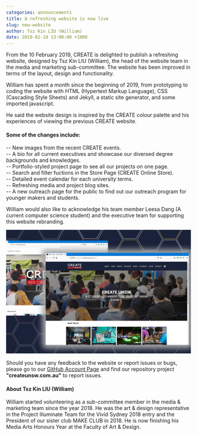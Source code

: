 ```yaml
---
categories: announcements
title: A refreshing website is now live
slug: new-website
author: Tsz Kin LIU (William)
date: 2019-02-10 13:00:00 +1000
---
```


From the 10 February 2019, CREATE is delighted to publish a refreshing website, designed by Tsz Kin LIU (William), the head of the website team in the media and marketing sub-committee. The website has been improved in terms of the layout, design and functionality. <br>

William has spent a month since the beginning of 2019, from prototyping to coding the website with HTML (Hypertext Markup Language), CSS (Cascading Style Sheets) and Jekyll, a static site generator, and some imported javascript.

He said the website design is inspired by the CREATE colour palette and his experiences of viewing the previous CREATE website.
<h4>Some of the changes include:</h4>

-- New images from the recent CREATE events.<br>
-- A bio for all current executives and showcase our diversed degree backgrounds and knowledges.<br>
-- Portfolio-styled project page to see all our projects on one page.<br>
-- Search and filter fuctions in the Store Page (CREATE Online Store).<br>
-- Detailed event calendar for each university terms.<br>
-- Refreshing media and project blog sites.<br>
-- A new outreach page for the public to find out our outreach program for younger makers and students.<br>

William would also like to acknowledge his team member Leesa Dang (A current computer science student) and the executive team for supporting this website rebranding.

![Screenshot comparing the old and new website](/images/website_rebrand2019.jpg#post)

Should you have any feedback to the website or report issues or bugs, please go to our <a href="https://github.com/createunsw" target="_blank">GitHub Account Page</a> and find our repository project <b>"createunsw.com.au"</b> to report issues.

<h4>About Tsz Kin LIU (William)</h4>
William started volunteering as a sub-committee member in the media & marketing team since the year 2018. He was the art & design representative in the Project Illuminate Team for the Vivid Sydney 2018 entry and the President of our sister club MAKE CLUB in 2018. He is now finishing his Media Arts Honours Year at the Faculty of Art & Design.
